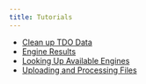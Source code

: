```yaml
---
title: Tutorials
---
```


* [Clean up TDO Data](cleanup-tdo/)
* [Engine Results](engine-results/)
* [Looking Up Available Engines](get-engines/)
* [Uploading and Processing Files](upload-and-process/)
